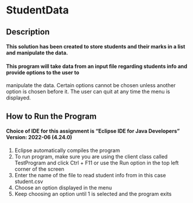 # StudentData

## Description
#### This solution has been created to store students and their marks in a list and manipulate the data.
#### This program will take data from an input file regarding students info and provide options to the user to
manipulate the data. Certain options cannot be chosen unless another option is chosen before it. The user can
quit at any time the menu is displayed.

## How to Run the Program
#### Choice of IDE for this assignment is “Eclipse IDE for Java Developers” Version: 2022-06 (4.24.0)
1. Eclipse automatically compiles the program
2. To run program, make sure you are using the client class called TestProgram and click Ctrl + F11 or use the
Run option in the top left corner of the screen
3. Enter the name of the file to read student info from in this case student.csv
4. Choose an option displayed in the menu
5. Keep choosing an option until 1 is selected and the program exits
